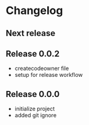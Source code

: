 # Changelog

<!--
Please add your changes under "Next release"
Do not delete anything you didn't write
-->

## Next release

## Release 0.0.2

* createcodeowner file
* setup for release workflow

## Release 0.0.0

* initialize project
* added git ignore
